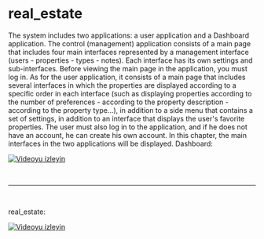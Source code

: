 # real_estate
The system includes two applications: a user application and a Dashboard application. The control (management) application consists of a main page that includes four main interfaces represented by a management interface (users - properties - types - notes). Each interface has its own settings and sub-interfaces. Before viewing the main page in the application, you must log in. As for the user application, it consists of a main page that includes several interfaces in which the properties are displayed according to a specific order in each interface (such as displaying properties according to the number of preferences - according to the property description - according to the property type...), in addition to a side menu that contains a set of settings, in addition to an interface that displays the user's favorite properties. The user must also log in to the application, and if he does not have an account, he can create his own account. In this chapter, the main interfaces in the two applications will be displayed.
Dashboard:
<br>

[![Videoyu izleyin](https://i9.ytimg.com/vi_webp/2k4j2sjad9o/mq2.webp?sqp=CNiNyLkG-oaymwEmCMACELQB8quKqQMa8AEB-AH-CYAC0AWKAgwIABABGGUgZShUMA8=&rs=AOn4CLC9MPp6LDZBbIax1IRSmlDfRm3hUA)](https://youtu.be/2k4j2sjad9o)


<br>
<hr>
<br>

real_estate:

[![Videoyu izleyin](https://i9.ytimg.com/vi/7e5b7OrEx7w/mqdefault.jpg?sqp=CND_x7kG-oaymwEmCMACELQB8quKqQMa8AEB-AH-CYAC0AWKAgwIABABGBMgJyh_MA8=&rs=AOn4CLDdG3wtb6ojdB-58r-ShiEcVPrifQ)](https://youtu.be/7e5b7OrEx7w)


